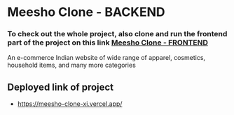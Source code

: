 
# Meesho Clone - BACKEND

###  To check out the whole project, also clone and run the frontend part of the project on this link [Meesho Clone - FRONTEND](https://github.com/HimanshuMishra2000/HM-EESHO)

An e-commerce Indian website of wide range of apparel, cosmetics, household items, and many more categories 
 
## Deployed link of project
- https://meesho-clone-xi.vercel.app/

